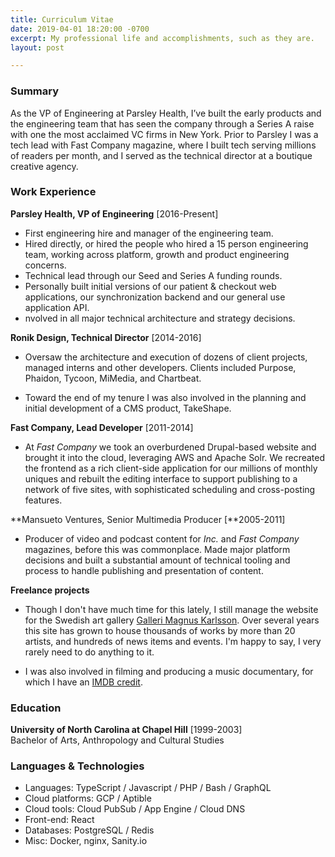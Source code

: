 ```yaml
---
title: Curriculum Vitae
date: 2019-04-01 18:20:00 -0700
excerpt: My professional life and accomplishments, such as they are.
layout: post

---
```

### Summary

As the VP of Engineering at Parsley Health, I’ve built the early products and the engineering team that has seen the company through a Series A raise with one the most acclaimed VC firms in New York. Prior to Parsley I was a tech lead with Fast Company magazine, where I built tech serving millions of readers per month, and I served as the technical director at a boutique creative agency.

### Work Experience

**Parsley Health, VP of Engineering**  \[2016-Present\]
  * First engineering hire and manager of the engineering team.
  * Hired directly, or hired the people who hired a 15 person engineering team, working across platform, growth and product engineering concerns.
  * Technical lead through our Seed and Series A funding rounds. 
  * Personally built initial versions of our patient & checkout web applications, our synchronization backend and our general use application API.
  * nvolved in all major technical architecture and strategy decisions.

**Ronik Design, Technical Director** \[2014-2016\]

  * Oversaw the architecture and execution of dozens of client projects, managed interns and other developers. Clients included Purpose, Phaidon, Tycoon, MiMedia, and Chartbeat.

  * Toward the end of my tenure I was also involved in the planning and initial development of a CMS product, TakeShape.
  
**Fast Company, Lead Developer** \[2011-2014\]

  * At _Fast Company_ we took an overburdened Drupal-based website and brought it into the cloud, leveraging AWS and Apache Solr. We recreated the frontend as a rich client-side application for our millions of monthly uniques and rebuilt the editing interface to support publishing to a network of five sites, with sophisticated scheduling and cross-posting features.
  
**Mansueto Ventures, Senior Multimedia Producer \[**2005-2011\]

  * Producer of video and podcast content for _Inc._ and _Fast Company_ magazines, before this was commonplace. Made major platform decisions and built a substantial amount of technical tooling and process to handle publishing and presentation of content.
  
**Freelance projects**

  * Though I don't have much time for this lately, I still manage the website for the Swedish art gallery [Galleri Magnus Karlsson](http://wwww.gallerimagnuskarlsson). Over several years this site has grown to house thousands of works by more than 20 artists, and hundreds of news items and events. I'm happy to say, I very rarely need to do anything to it.

  * I was also involved in filming and producing a music documentary, for which I have an [IMDB credit](http://www.imdb.com/name/nm3800248/?ref_=fn_al_nm_1).

### Education

**University of North Carolina at Chapel Hill** \[1999-2003\]  
  Bachelor of Arts, Anthropology and Cultural Studies

### Languages & Technologies

* Languages: TypeScript / Javascript / PHP / Bash / GraphQL
* Cloud platforms: GCP / Aptible
* Cloud tools: Cloud PubSub / App Engine / Cloud DNS
* Front-end: React
* Databases: PostgreSQL / Redis
* Misc: Docker, nginx, Sanity.io
